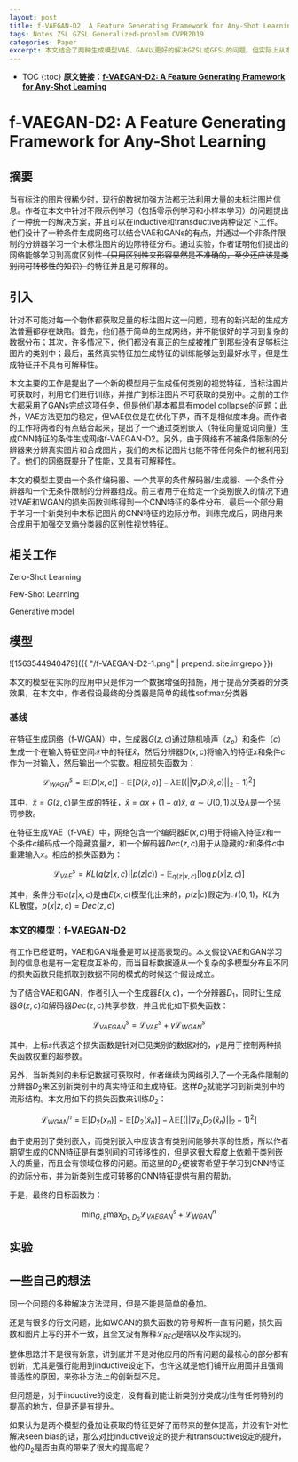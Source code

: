 ```yaml
---
layout: post
title: f-VAEGAN-D2  A Feature Generating Framework for Any-Shot Learning
tags: Notes ZSL GZSL Generalized-problem CVPR2019
categories: Paper
excerpt: 本文结合了两种生成模型VAE、GAN以更好的解决GZSL或GFSL的问题。但实际上从本质上看，本文依然是通过GAN解决这个问题的，而过程中的VAE与D2仅仅是本文为GAN添加的两个限制项，所以其真正能起到的作用仍待考察。
---
```

* TOC
{:toc}
**原文链接：[f-VAEGAN-D2: A Feature Generating Framework for Any-Shot Learning](https://arxiv.org/pdf/1903.10132.pdf)**

# f-VAEGAN-D2: A Feature Generating Framework for Any-Shot Learning



## 摘要

当有标注的图片很稀少时，现行的数据加强方法都无法利用大量的未标注图片信息。作者在本文中针对不限示例学习（包括零示例学习和小样本学习）的问题提出了一种统一的解决方案，并且可以在inductive和transductive两种设定下工作。他们设计了一种条件生成网络可以结合VAE和GANs的有点，并通过一个非条件限制的分辨器学习一个未标注图片的边际特征分布。通过实验，作者证明他们提出的网络能够学习到高度区别性~~（只用区别性来形容显然是不准确的，至少还应该是类别间可转移性的知识）~~的特征并且是可解释的。



## 引入

针对不可能对每一个物体都获取足量的标注图片这一问题，现有的新兴起的生成方法普遍都存在缺陷。首先，他们基于简单的生成网络，并不能很好的学习到复杂的数据分布；其次，许多情况下，他们都没有真正的生成被推广到那些没有足够标注图片的类别中；最后，虽然真实特征加生成特征的训练能够达到最好水平，但是生成特征并不具有可解释性。

本文主要的工作是提出了一个新的模型用于生成任何类别的视觉特征，当标注图片可获取时，利用它们进行训练，并推广到标注图片不可获取的类别中。之前的工作大都采用了GANs完成这项任务，但是他们基本都具有model collapse的问题；此外，VAE方法更加的稳定，但VAE仅仅是在优化下界，而不是相似度本身。而作者的工作将两者的有点结合起来，提出了一个通过类别嵌入（特征向量或词向量）生成CNN特征的条件生成网络f-VAEGAN-D2。另外，由于网络有不被条件限制的分辨器来分辨真实图片和合成图片，我们的未标记图片也能不带任何条件的被利用到了。他们的网络既提升了性能，又具有可解释性。

本文的模型主要由一个条件编码器、一个共享的条件解码器/生成器、一个条件分辨器和一个无条件限制的分辨器组成。前三者用于在给定一个类别嵌入的情况下通过VAE和WGAN的损失函数训练得到一个CNN特征的条件分布，最后一个部分用于学习一个新类别中未标记图片的CNN特征的边际分布。训练完成后，网络用来合成用于加强交叉熵分类器的区别性视觉特征。



## 相关工作

Zero-Shot Learning

Few-Shot Learning

Generative model



## 模型

![1563544940479]({{ "/f-VAEGAN-D2-1.png" | prepend: site.imgrepo }})

本文的模型在实际的应用中只是作为一个数据增强的措施，用于提高分类器的分类效果，在本文中，作者假设最终的分类器是简单的线性softmax分类器

### 基线

在特征生成网络（f-WGAN）中，生成器$G(z,c)$通过随机噪声（$z_p$）和条件（$c$）生成一个在输入特征空间$\mathcal{X}$中的特征$\hat{x}$，然后分辨器$D(x,c)$将输入的特征$x$和条件$c$作为一对输入，然后输出一个实数。相应损失函数为：

$$
\mathcal{L}^s_{WAGN} = \mathbb{E}[D(x,c)]-\mathbb{E}[D(\tilde{x},c)]-\lambda\mathbb{E}[(||\nabla_{\hat{x}}D(\hat{x},c)||_2-1)^2]
$$

其中，$\tilde{x}=G(z,c)$是生成的特征，$\hat{x}=\alpha x+(1-\alpha)\tilde{x},\ \alpha\sim U(0,1)$以及$\lambda$是一个惩罚参数。

在特征生成VAE（f-VAE）中，网络包含一个编码器$E(x,c)$用于将输入特征$x$和一个条件$c$编码成一个隐藏变量$z$，和一个解码器$Dec(z,c)$用于从隐藏的$z$和条件$c$中重建输入$x$。相应的损失函数为：

$$
\mathcal{L}^s_{VAE}=KL(q(z|x,c)||p(z|c))-\mathbb{E}_{q(z|x,c)}[\log{p(x|z,c)}]
$$

其中，条件分布$q(z|x,c)$是由$E(x,c)$模型化出来的，$p(z|c)$假定为$\mathcal{N}(0,1)$，$KL$为KL散度，$p(x|z,c)=Dec(z,c)$

### 本文的模型：f-VAEGAN-D2

有工作已经证明，VAE和GAN堆叠是可以提高表现的。本文假设VAE和GAN学习到的信息也是有一定程度互补的，而当目标数据遵从一个复杂的多模型分布且不同的损失函数只能抓取到数据不同的模式的时候这个假设成立。

为了结合VAE和GAN，作者引入一个生成器$E(x,c)$，一个分辨器$D_1$，同时让生成器$G(z,c)$和解码器$Dec(z,c)$共享参数，并且优化如下损失函数：

$$
\mathcal{L}^s_{VAEGAN}=\mathcal{L}^s_{VAE}+\gamma\mathcal{L}^s_{WGAN}
$$

其中，上标$s$代表这个损失函数是针对已见类别的数据对的，$\gamma$是用于控制两种损失函数权重的超参数。

另外，当新类别的未标记数据可获取时，作者继续为网络引入了一个无条件限制的分辨器$D_2$来区别新类别中的真实特征和生成特征。这样$D_2$就能学习到新类别中的流形结构。本文用如下的损失函数来训练$D_2$：

$$
\mathcal{L}^n_{WGAN}=\mathbb{E}[D_2(x_n)]-\mathbb{E}[D_2(\tilde{x}_n)]-\lambda\mathbb{E}[(||\nabla_{\hat{x}_n}D_2(\hat{x}_n)||_2-1)^2]
$$

由于使用到了类别嵌入，而类别嵌入中应该含有类别间能够共享的性质，所以作者期望生成的CNN特征是有类别间的可转移性的，但是这很大程度上依赖于类别嵌入的质量，而且会有领域位移的问题。而这里的$D_2$便被寄希望于学习到CNN特征的边际分布，并为新类别生成可转移的CNN特征提供有用的帮助。

于是，最终的目标函数为：

$$
\min_{G,E}\max_{D_1,D_2}\mathcal{L}^s_{VAEGAN}+\mathcal{L}^n_{WGAN}
$$



## 实验





## 一些自己的想法

同一个问题的多种解决方法混用，但是不能是简单的叠加。

还是有很多的行文问题，比如WGAN的损失函数的符号解析一直有问题，损失函数和图片上写的并不一致，且全文没有解释$\mathcal{L}_{REC}$是啥以及咋实现的。

整体思路并不是很有新意，讲到底并不是对他应用的所有问题的最核心的部分都有创新，尤其是强行能用到inductive设定下。也许这就是他们铺开应用面并且强调普适性的原因，来弥补方法上的创新型不足。

但问题是，对于inductive的设定，没有看到能让新类别分类成功性有任何特别的提高的地方，但是还是有提升。

如果认为是两个模型的叠加让获取的特征更好了而带来的整体提高，并没有针对性解决seen bias的话，那么对比inductive设定的提升和transductive设定的提升，他的$D_2$是否由真的带来了很大的提高呢？

